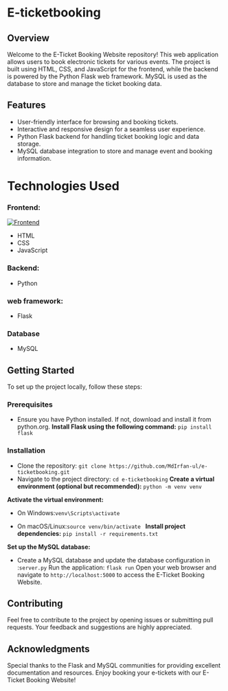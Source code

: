 # E-ticketbooking

## Overview
Welcome to the E-Ticket Booking Website repository! This web application allows users to book electronic tickets for various events. The project is built using HTML, CSS, and JavaScript for the frontend, while the backend is powered by the Python Flask web framework. MySQL is used as the database to store and manage the ticket booking data.

## Features
* User-friendly interface for browsing and booking tickets.
* Interactive and responsive design for a seamless user experience.
* Python Flask backend for handling ticket booking logic and data storage.
* MySQL database integration to store and manage event and booking information.

# Technologies Used
### Frontend:
[![Frontend](https://skillicons.dev/icons?i=js,html,css)](https://skillicons.dev)
* HTML 
* CSS
* JavaScript
### Backend:
* Python 
### web framework:
* Flask
### Database
* MySQL
## Getting Started
To set up the project locally, follow these steps:
### Prerequisites
* Ensure you have Python installed. If not, download and install it from python.org.
**Install Flask using the following command:**
`pip install flask`
### Installation
* Clone the repository:
```git clone https://github.com/MdIrfan-ul/e-ticketbooking.git```
* Navigate to the project directory:
`cd e-ticketbooking`
**Create a virtual environment (optional but recommended):**
`python -m venv venv`

**Activate the virtual environment:**

* On Windows:`venv\Scripts\activate`

* On macOS/Linux:`source venv/bin/activate
`
**Install project dependencies:**
`pip install -r requirements.txt`

**Set up the MySQL database:**

* Create a MySQL database and update the database configuration in :`server.py`
Run the application:
`flask run`
Open your web browser and navigate to `http://localhost:5000` to access the E-Ticket Booking Website.
## Contributing
Feel free to contribute to the project by opening issues or submitting pull requests. Your feedback and suggestions are highly appreciated.
## Acknowledgments
Special thanks to the Flask and MySQL communities for providing excellent documentation and resources.
Enjoy booking your e-tickets with our E-Ticket Booking Website!